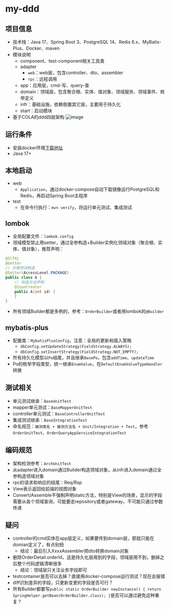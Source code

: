# my-ddd

## 项目信息
- 技术栈：Java 17、Spring Boot 3、PostgreSQL 14、Redis 6.x、MyBatis-Plus、Docker、maven
- 模块说明
  - component、test-component相关工具类
  - adapter
    - `web`：web层，包含controller、dto、assembler
    - `rpc`：远程调用
  - app：应用层，cmd-写、query-查
  - domain：领域层，包含聚合根、实体、值对象、领域服务、领域事件、枚举定义
  - infr：基础设施，依赖倒置其它层，主要用于持久化
  - start：启动模块
- 基于COLA的ddd四层架构
  ![image](https://github.com/lizebin0918/my-ddd/blob/main/ddd%E5%88%86%E5%B1%82.drawio.png)

## 运行条件
- 安装docker环境[下载地址](https://www.docker.com/)
- Java 17+

## 本地启动
- web
  - `Application`，通过docker-compose自动下载镜像运行PostgreSQL和Redis，再启动Spring Boot主程序
- test
  - 在命令行执行：`mvn verify`，将运行单元测试、集成测试

## lombok
- 全局配置文件：`lombok.config`
- 领域模型禁止用setter，通过全参构造+Builder实例化领域对象（聚合根、实体、值对象），推荐声明：
```java
@Slf4j
@Getter
// 方便测试构造
@Setter(AccessLevel.PACKAGE)
public class A {
    // 构造方法声明
    @JsonCreator
    public A(int id) {
    }
}
```
- 所有领域Builder都是多例的，参考：`OrderBuilder`或者用lombok的`@Builder`

## mybatis-plus
- 配置类：`MybatisPlusConfig`，注意：全局的更新和插入策略
  - `dbConfig.setUpdateStrategy(FieldStrategy.ALWAYS);`
  - `dbConfig.setInsertStrategy(FieldStrategy.NOT_EMPTY);`
- 所有持久化模型以`Po`结尾，并且继承`BasePo`，包含`addTime`、`updateTime`
- Po的枚举字段类型，统一继承`EnumValue`，在`DefaultEnumValueTypeHandler`转换

## 测试相关
- 单元测试继承：`BaseUnitTest`
- mapper单元测试：`BaseMapperUnitTest`
- controller单元测试：`BaseControllerUnitTest`
- 集成测试继承：`BaseIntegrationTest`
- 命名规范：`被测类名 + 被测方法名 + Unit/Integration + Test`，参考`OrderUnitTest`、`OrderQueryAppServiceIntegrationTest`

## 编码规范
- 架构检测参考：`ArchUnitTest`
- 从adapter进入domain通过Builder构造领域对象，从infr进入domain通过全参构造领域对象
- rpc的请求和响应的结尾：Req/Rsp
- View表示返回给前端的视图对象
- Convert/Assemble不强制声明static方法，特别是View的场景，显示的字段需要从各个领域查询，可能要走repository或者gateway，不可能只通过参数传递

## 疑问
- controller的cmd实体在app层定义，如果要传到domain层，那就只能在domian定义了，有点别扭
  - 结论：最后引入XxxxAssembler把dto转换domain对象
- 删除OrderDetail.orderId，这是持久化层用到的字段，领域层用不到，删掉之后整个代码逻辑清晰很多
  - 结论：领域层只关注业务字段即可
- testcontainer是否可以去掉？直接用docker-compose运行测试？现在会报错
- diff识别差异的字段，只更新变更的字段是否可行？
- 所有Builder都要写`public static OrderBuilder newInstance() {
  return SpringHelper.getBean(OrderBuilder.class);
  }`是否可以通过避免这种重复？
